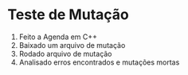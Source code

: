 # Teste de Mutação

1. Feito a Agenda em C++
2. Baixado um arquivo de mutação
3. Rodado arquivo de mutação
4. Analisado erros encontrados e mutações mortas
